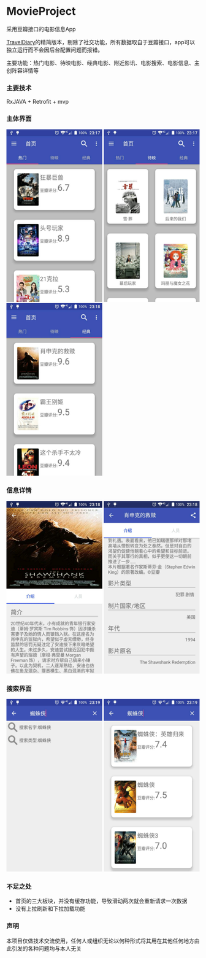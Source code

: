 # MovieProject
采用豆瓣接口的电影信息App

[TravelDiary](https://github.com/WevenYang/TravelDiary.git)的精简版本，剔除了社交功能，所有数据取自于豆瓣接口，app可以独立运行而不会因后台配置问题而报错。

主要功能：热门电影、待映电影、经典电影、附近影讯、电影搜索、电影信息、主创阵容详情等

### 主要技术
RxJAVA + Retrofit + mvp

### 主体界面
<img src="/img/hot_frag.jpg" width="250" height="450" /> <img src="/img/loading_frag.jpg" width="250" height="450" /> <img src="/img/classic_frag.jpg" width="250" height="450" />

### 信息详情
<img src="/img/detail_screenshot.jpg" width="250" height="450" /> <img src="/img/detail.jpg" width="250" height="450" />

### 搜索界面
<img src="/img/search.jpg" width="250" height="450" /> <img src="/img/search_result.jpg" width="250" height="450" />

### 不足之处

* 首页的三大板块，并没有缓存功能，导致滑动两次就会重新请求一次数据
* 没有上拉刷新和下拉加载功能

### 声明
本项目仅做技术交流使用，任何人或组织无论以何种形式将其用在其他任何地方由此引发的各种问题均与本人无关

